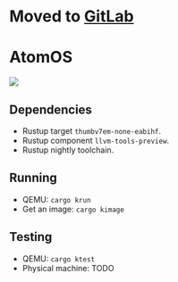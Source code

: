 # Moved to [GitLab](https://gitlab.com/LukasDoesDev/AtomOS)

# AtomOS
![](https://img.shields.io/badge/rust%20std-disabled-blue)

## Dependencies
* Rustup target `thumbv7em-none-eabihf`.
* Rustup component `llvm-tools-preview`.
* Rustup nightly toolchain.
## Running
* QEMU: `cargo krun`
* Get an image: `cargo kimage`
## Testing
* QEMU: `cargo ktest`
* Physical machine: TODO
